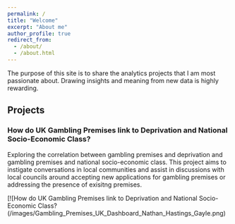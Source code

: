 ```yaml
---
permalink: /
title: "Welcome"
excerpt: "About me"
author_profile: true
redirect_from: 
  - /about/
  - /about.html
---
```


The purpose of this site is to share the analytics projects that I am most passionate about. Drawing insights and meaning from new data is highly rewarding.

Projects 
------
### How do UK Gambling Premises link to Deprivation and National Socio-Economic Class?

Exploring the correlation between gambling premises and deprivation and gambling premises and national socio-economic class. This project aims to instigate conversations in local communities and assist in discussions with local councils around accepting new applications for gambling premises or addressing the presence of exisitng premises.

[![How do UK Gambling Premises link to Deprivation and National Socio-Economic Class?(/images/Gambling_Premises_UK_Dashboard_Nathan_Hastings_Gayle.png)
